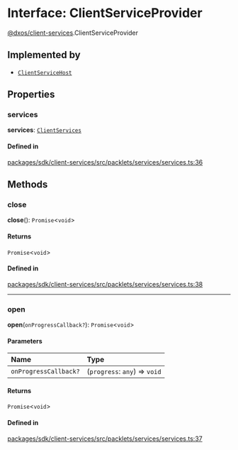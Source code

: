 # Interface: ClientServiceProvider

[@dxos/client-services](../modules/dxos_client_services.md).ClientServiceProvider

## Implemented by

- [`ClientServiceHost`](../classes/dxos_client_services.ClientServiceHost.md)

## Properties

### services

 **services**: [`ClientServices`](../types/dxos_client_services.ClientServices.md)

#### Defined in

[packages/sdk/client-services/src/packlets/services/services.ts:36](https://github.com/dxos/dxos/blob/main/packages/sdk/client-services/src/packlets/services/services.ts#L36)

## Methods

### close

**close**(): `Promise`<`void`\>

#### Returns

`Promise`<`void`\>

#### Defined in

[packages/sdk/client-services/src/packlets/services/services.ts:38](https://github.com/dxos/dxos/blob/main/packages/sdk/client-services/src/packlets/services/services.ts#L38)

___

### open

**open**(`onProgressCallback?`): `Promise`<`void`\>

#### Parameters

| Name | Type |
| :------ | :------ |
| `onProgressCallback?` | (`progress`: `any`) => `void` |

#### Returns

`Promise`<`void`\>

#### Defined in

[packages/sdk/client-services/src/packlets/services/services.ts:37](https://github.com/dxos/dxos/blob/main/packages/sdk/client-services/src/packlets/services/services.ts#L37)
